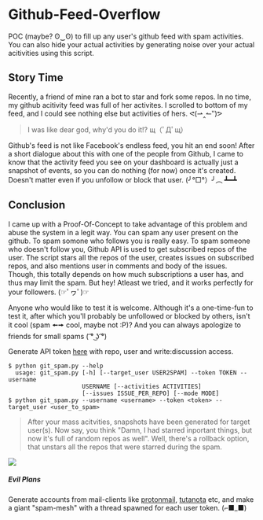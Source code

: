 # Github-Feed-Overflow
POC (maybe? ʘ‿ʘ) to fill up any user's github feed with spam activities. You can also hide your actual activities by generating noise over your actual acitivities using this script.

## Story Time
Recently, a friend of mine ran a bot to star and fork some repos. In no time, my github acitivity feed was full of her activites. I scrolled to bottom of my feed, and I could see nothing else but activities of hers. ᕙ(⇀‸↼‶)ᕗ

> I was like dear god, why'd you do it!?  щ（ﾟДﾟщ）

Github's feed is not like Facebook's endless feed, you hit an end soon! After a short dialogue about this with one of the people from Github, I came to know that the activity feed you see on your dashboard is actually just a snapshot of events, so you can do nothing (for now) once it's created. Doesn't matter even if you unfollow or block that user. (╯°□°）╯︵ ┻━┻

## Conclusion
I came up with a Proof-Of-Concept to take advantage of this problem and abuse the system in a legit way. You can spam any user present on the github. To spam somone who follows you is really easy. To spam someone who doesn't follow you, Github API is used to get subscribed repos of the user. The script stars all the repos of the user, creates issues on subscribed repos, and also mentions user in comments and body of the issues. Though, this totally depends on how much subscriptions a user has, and thus may limit the spam. But hey! Atleast we tried, and it works perfectly for your followers. (☞ﾟヮﾟ)☞

Anyone who would like to test it is welcome. Although it's a one-time-fun to test it, after which you'll probably be unfollowed or blocked by others, isn't it cool (spam 🠘🠚 cool, maybe not :P)? And you can always apologize to friends for small spams    ( ͡° ͜ʖ ͡°)

Generate API token [here](https://github.com/settings/tokens) with repo, user and write:discussion access.
```
$ python git_spam.py --help
  usage: git_spam.py [-h] [--target_user USER2SPAM] --token TOKEN --username
                     USERNAME [--activities ACTIVITIES]
                     [--issues ISSUE_PER_REPO] [--mode MODE]
$ python git_spam.py --username <username> --token <token> --target_user <user_to_spam>
```

> After your mass acitvities, snapshots have been generated for target user(s). Now say, you think "Damn, I had starred inportant things, but now it's full of random repos as well". Well, there's a rollback option, that unstars all the repos that were starred during the spam.

![](http://i3.kym-cdn.com/photos/images/newsfeed/001/176/251/4d7.png)

##### Evil Plans
Generate accounts from mail-clients like [protonmail](https://protonmail.com), [tutanota](https://tutanota.com) etc, and make a giant "spam-mesh" with a thread spawned for each user token. (⌐■_■)